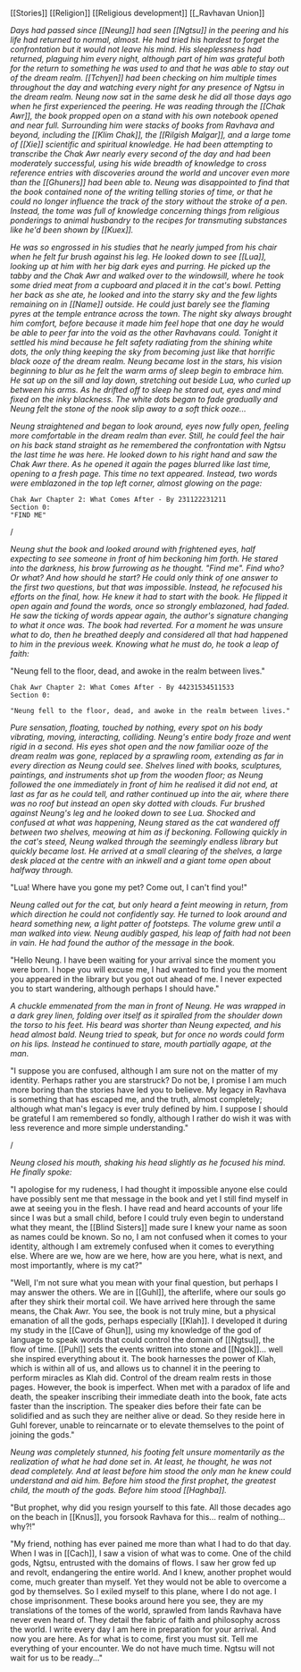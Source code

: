 [[Stories]]
[[Religion]]
[[Religious development]]
[[_Ravhavan Union]]

*Days had passed since [[Neung]] had seen [[Ngtsu]] in the peering and his life had returned to normal, almost. He had tried his hardest to forget the confrontation but it would not leave his mind. His sleeplessness had returned, plaguing him every night, although part of him was grateful both for the return to something he was used to and that he was able to stay out of the dream realm. [[Tchyen]] had been checking on him multiple times throughout the day and watching every night for any presence of Ngtsu in the dream realm. Neung now sat in the same desk he did all those days ago when he first experienced the peering. He was reading through the [[Chak Awr]], the book propped open on a stand with his own notebook opened and near full. Surrounding him were stacks of books from Ravhava and beyond, including the [[Klim Chak]], the [[Rilgish Malgar]], and a large tome of [[Xie]] scientific and spiritual knowledge. He had been attempting to transcribe the Chak Awr nearly every second of the day and had been moderately successful, using his wide breadth of knowledge to cross reference entries with discoveries around the world and uncover even more than the [[Ghuners]] had been able to. Neung was disappointed to find that the book contained none of the writing telling stories of time, or that he could no longer influence the track of the story without the stroke of a pen. Instead, the tome was full of knowledge concerning things from religious ponderings to animal husbandry to the recipes for transmuting substances like he'd been shown by [[Kuex]].*

*He was so engrossed in his studies that he nearly jumped from his chair when he felt fur brush against his leg. He looked down to see [[Lua]], looking up at him with her big dark eyes and purring. He picked up the tabby and the Chak Awr and walked over to the windowsill, where he took some dried meat from a cupboard and placed it in the cat's bowl. Petting her back as she ate, he looked and into the starry sky and the few lights remaining on in [[Name]] outside. He could just barely see the flaming pyres at the temple entrance across the town. The night sky always brought him comfort, before because it made him feel hope that one day he would be able to peer far into the void as the other Ravhavans could. Tonight it settled his mind because he felt safety radiating from the shining white dots, the only thing keeping the sky from becoming just like that horrific black ooze of the dream realm. Neung became lost in the stars, his vision beginning to blur as he felt the warm arms of sleep begin to embrace him. He sat up on the sill and lay down, stretching out beside Lua, who curled up between his arms. As he drifted off to sleep he stared out, eyes and mind fixed on the inky blackness. The white dots began to fade gradually and Neung felt the stone of the nook slip away to a soft thick ooze...*

*Neung straightened and began to look around, eyes now fully open, feeling more comfortable in the dream realm than ever. Still, he could feel the hair on his back stand straight as he remembered the confrontation with Ngtsu the last time he was here. He looked down to his right hand and saw the Chak Awr there. As he opened it again the pages blurred like last time, opening to a fresh page. This time no text appeared. Instead, two words were emblazoned in the top left corner, almost glowing on the page:*

```
Chak Awr Chapter 2: What Comes After - By 231122231211
Section 0:
"FIND ME"
```

/

*Neung shut the book and looked around with frightened eyes, half expecting to see someone in front of him beckoning him forth. He stared into the darkness, his brow furrowing as he thought. "Find me". Find who? Or what? And how should he start? He could only think of one answer to the first two questions, but that was impossible. Instead, he refocused his efforts on the final, how. He knew it had to start with the book. He flipped it open again and found the words, once so strongly emblazoned, had faded. He saw the ticking of words appear again, the author's signature changing to what it once was. The book had reverted. For a moment he was unsure what to do, then he breathed deeply and considered all that had happened to him in the previous week. Knowing what he must do, he took a leap of faith:*

"Neung fell to the floor, dead, and awoke in the realm between lives."

```
Chak Awr Chapter 2: What Comes After - By 44231534511533 
Section 0:

"Neung fell to the floor, dead, and awoke in the realm between lives."
```

*Pure sensation, floating, touched by nothing, every spot on his body vibrating, moving, interacting, colliding. Neung's entire body froze and went rigid in a second. His eyes shot open and the now familiar ooze of the dream realm was gone, replaced by a sprawling room, extending as far in every direction as Neung could see. Shelves lined with books, sculptures, paintings, and instruments shot up from the wooden floor; as Neung followed the one immediately in front of him he realised it did not end, at last as far as he could tell, and rather continued up into the air, where there was no roof but instead an open sky dotted with clouds. Fur brushed against Neung's leg and he looked down to see Lua. Shocked and confused at what was happening, Neung stared as the cat wandered off between two shelves, meowing at him as if beckoning. Following quickly in the cat's steed, Neung walked through the seemingly endless library but quickly became lost. He arrived at a small clearing of the shelves, a large desk placed at the centre with an inkwell and a giant tome open about halfway through.*

"Lua! Where have you gone my pet? Come out, I can't find you!"

*Neung called out for the cat, but only heard a feint meowing in return, from which direction he could not confidently say. He turned to look around and heard something new, a light patter of footsteps. The volume grew until a man walked into view. Neung audibly gasped, his leap of faith had not been in vain. He had found the author of the message in the book.*

"Hello Neung. I have been waiting for your arrival since the moment you were born. I hope you will excuse me, I had wanted to find you the moment you appeared in the library but you got out ahead of me. I never expected you to start wandering, although perhaps I should have." 

*A chuckle emmenated from the man in front of Neung. He was wrapped in a dark grey linen, folding over itself as it spiralled from the shoulder down the torso to his feet. His beard was shorter than Neung expected, and his head almost bald. Neung tried to speak, but for once no words could form on his lips. Instead he continued to stare, mouth partially agape, at the man.*

"I suppose you are confused, although I am sure not on the matter of my identity. Perhaps rather you are starstruck? Do not be, I promise I am much more boring than the stories have led you to believe. My legacy in Ravhava is something that has escaped me, and the truth, almost completely; although what man's legacy is ever truly defined by him. I suppose I should be grateful I am remembered so fondly, although I rather do wish it was with less reverence and more simple understanding."

/

*Neung closed his mouth, shaking his head slightly as he focused his mind. He finally spoke:*

"I apologise for my rudeness, I had thought it impossible anyone else could have possibly sent me that message in the book and yet I still find myself in awe at seeing you in the flesh. I have read and heard accounts of your life since I was but a small child, before I could truly even begin to understand what they meant, the [[Blind Sisters]] made sure I knew your name as soon as names could be known. So no, I am not confused when it comes to your identity, although I am extremely confused when it comes to everything else. Where are we, how are we here, how are you here, what is next, and most importantly, where is my cat?"

"Well, I'm not sure what you mean with your final question, but perhaps I may answer the others. We are in [[Guhl]], the afterlife, where our souls go after they shirk their mortal coil. We have arrived here through the same means, the Chak Awr. You see, the book is not truly mine, but a physical emanation of all the gods, perhaps especially [[Klah]]. I developed it during my study in the [[Cave of Ghun]], using my knowledge of the god of language to speak words that could control the domain of [[Ngtsu]], the flow of time. [[Puhl]] sets the events written into stone and [[Ngok]]… well she inspired everything about it. The book harnesses the power of Klah, which is within all of us, and allows us to channel it in the peering to perform miracles as Klah did. Control of the dream realm rests in those pages. However, the book is imperfect. When met with a paradox of life and death, the speaker inscribing their immediate death into the book, fate acts faster than the inscription. The speaker dies before their fate can be solidified and as such they are neither alive or dead. So they reside here in Guhl forever, unable to reincarnate or to elevate themselves to the point of joining the gods."

*Neung was completely stunned, his footing felt unsure momentarily as the realization of what he had done set in. At least, he thought, he was not dead completely. And at least before him stood the only man he knew could understand and aid him. Before him stood the first prophet, the greatest child, the mouth of the gods. Before him stood [[Haghba]].*

"But prophet, why did you resign yourself to this fate. All those decades ago on the beach in [[Knus]], you forsook Ravhava for this... realm of nothing... why?!"

"My friend, nothing has ever pained me more than what I had to do that day. When I was in [[Cach]], I saw a vision of what was to come. One of the child gods, Ngtsu, entrusted with the domains of flows. I saw her grow fed up and revolt, endangering the entire world. And I knew, another prophet would come, much greater than myself. Yet they would not be able to overcome a god by themselves. So I exiled myself to this plane, where I do not age. I chose imprisonment. These books around here you see, they are my translations of the tomes of the world, sprawled from lands Ravhava have never even heard of. They detail the fabric of faith and philosophy across the world. I write every day I am here in preparation for your arrival. And now you are here. As for what is to come, first you must sit. Tell me everything of your encounter. We do not have much time. Ngtsu will not wait for us to be ready..."